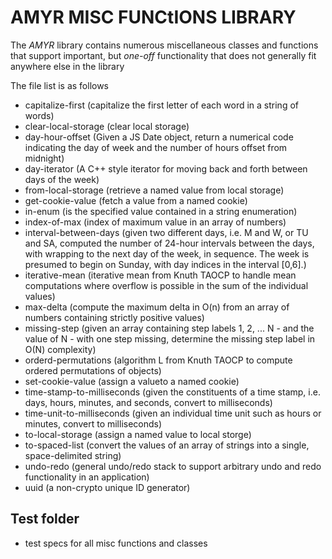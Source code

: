# AMYR MISC FUNCtIONS LIBRARY

The _AMYR_ library contains numerous miscellaneous classes and functions that support important, but _one-off_ functionality that does not generally fit anywhere else in the library

The file list is as follows

- capitalize-first (capitalize the first letter of each word in a string of words)
- clear-local-storage (clear local storage)
- day-hour-offset (Given a JS Date object, return a numerical code indicating the day of week and the number of hours offset from midnight)
- day-iterator (A C++ style iterator for moving back and forth between days of the week)
- from-local-storage (retrieve a named value from local storage)
- get-cookie-value (fetch a value from a named cookie)
- in-enum (is the specified value contained in a string enumeration)
- index-of-max (index of maximum value in an array of numbers)
- interval-between-days (given two different days, i.e. M and W, or TU and SA, computed the number of 24-hour intervals between the days, with wrapping to the next day of the week, in sequence.  The week is presumed to begin on Sunday, with day indices in the interval [0,6].)
- iterative-mean (iterative mean from Knuth TAOCP to handle mean computations where overflow is possible in the sum of the individual values)
- max-delta (compute the maximum delta in O(n) from an array of numbers containing strictly positive values)
- missing-step (given an array containing step labels 1, 2, ... N - and the value of N - with one step missing, determine the missing step label in O(N) complexity)
- orderd-permutations (algorithm L from Knuth TAOCP to compute ordered permutations of objects)
- set-cookie-value (assign a valueto a named cookie)
- time-stamp-to-milliseconds (given the constituents of a time stamp, i.e. days, hours, minutes, and seconds, convert to milliseconds)
- time-unit-to-milliseconds (given an individual time unit such as hours or minutes, convert to milliseconds)
- to-local-storage (assign a named value to local storge)
- to-spaced-list (convert the values of an array of strings into a single, space-delimited string)
- undo-redo (general undo/redo stack to support arbitrary undo and redo functionality in an application)
- uuid (a non-crypto unique ID generator)

## Test folder
- test specs for all misc functions and classes
